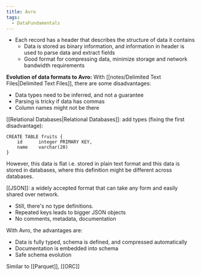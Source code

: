 ```yaml
---
title: Avro
tags:
  - DataFundamentals
---
```

- Each record has a header that describes the structure of data it contains
	- Data is stored as binary information, and information in header is used to parse data and extract fields
	- Good format for compressing data, minimize storage and network bandwidth requirements

**Evolution of data formats to Avro:**
With [[notes/Delimited Text Files|Delimited Text Files]], there are some disadvantages:
- Data types need to be inferred, and not a guarantee
- Parsing is tricky if data has commas
- Column names might not be there

[[Relational Databases|Relational Databases]]: add types (fixing the first disadvantage):
```
CREATE TABLE fruits {
	id      integer PRIMARY KEY,
	name    varchar(20)
}
```
However, this data is flat i.e. stored in plain text format and this data is stored in databases, where this definition might be different across databases.

[[JSON]]: a widely accepted format that can take any form and easily shared over network. 
- Still, there's no type definitions. 
- Repeated keys leads to bigger JSON objects
- No comments, metadata, documentation

With Avro, the advantages are:
- Data is fully typed, schema is defined, and compressed automatically
- Documentation is embedded into schema
- Safe schema evolution

Similar to [[Parquet]], [[ORC]]